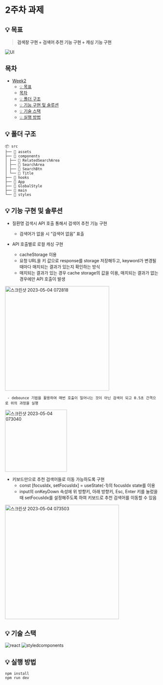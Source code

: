 # 2주차 과제


## 💡 목표
> **검색창 구현 + 검색어 추천 기능 구현 + 캐싱 기능 구현**

![UI](https://user-images.githubusercontent.com/123078739/236059214-cfff5546-14e5-48f7-ac1e-3799a8abef7d.png)

## 목차

- [Week2](#-2주차-과제)
  - [💡 목표](#️-💡-목표)
  - [목차](#목차)
  - [💡 폴더 구조](#️-💡-폴더-구조)
  - [💡 기능 구현 및 솔루션](#-💡-기능-구현-및-솔루션)
  - [💡 기술 스택](#-💡-기술-스택)
  - [💡 실행 방법](#️-💡-실행-방법)


## 💡 폴더 구조

```
📦 src
├── 📂 assets
├── 📂 components
│ ├── 📂 RelatedSearchArea  
│ ├── 📂 SearchArea        
│ ├── 📂 SearchBtn
│ └── 📂 Title
├── 📂 hooks
├── 📄 App
├── 📄 GlobalStyle
├── 📄 main
└── 📂 styles
```


## 💡 기능 구현 및 솔루션

* 질환명 검색시 API 호출 통해서 검색어 추천 기능 구현
    - 검색어가 없을 시 “검색어 없음” 표출

* API 호출별로 로컬 캐싱 구현    
     - cacheStorage 이용
     - 요청 URL을 키 값으로 response를 storage 저장해두고, keyword가 변경될 때마다 매치되는 결과가 있는지 확인하는 방식
     - 매치되는 결과가 있는 경우 cache storage의 값을 이용, 매치되는 결과가 없는 경우에만 API 호출이 발생
     
<img width="342" alt="스크린샷 2023-05-04 072818" src="https://user-images.githubusercontent.com/123078739/236064323-5ce14341-5069-4db9-9bcf-7a583432b1dd.png"><br /> 

     - debounce 기법을 활용하여 매번 호출이 일어나는 것이 아닌 검색이 되고 0.5초 간격으로 위의 과정을 실행
      
<img width="203" alt="스크린샷 2023-05-04 073040" src="https://user-images.githubusercontent.com/123078739/236064801-c455c4a1-41be-425b-8448-be81a8f60524.png">   


* 키보드만으로 추천 검색어들로 이동 가능하도록 구현    
     - const [focusIdx, setFocusIdx] = useState(-1)의 focusIdx state를 이용   
     - input의 onKeyDown 속성에 위 방향키, 아래 방향키, Esc, Enter 키를 눌렀을 때 setFocusIdx를 설정해주도록 하여 키보드로 추천 검색어를 이동할 수 있음
     
<img width="374" alt="스크린샷 2023-05-04 073503" src="https://user-images.githubusercontent.com/123078739/236065544-b7ad3d35-94f0-4b28-9e09-3e57c1f7bf9e.png"> 

      

## 💡 기술 스택

![react](https://user-images.githubusercontent.com/123078739/234895132-18ab503a-fcc7-486d-b89a-cb0cc1f7796b.svg)
![styledcomponents](https://user-images.githubusercontent.com/123078739/234895185-7fd6c334-faca-4520-8551-2f20b32f085e.svg)

## 💡 실행 방법

```
npm install
npm run dev
```

